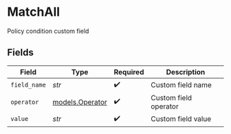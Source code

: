 # MatchAll

Policy condition custom field


## Fields

| Field                                    | Type                                     | Required                                 | Description                              |
| ---------------------------------------- | ---------------------------------------- | ---------------------------------------- | ---------------------------------------- |
| `field_name`                             | *str*                                    | :heavy_check_mark:                       | Custom field name                        |
| `operator`                               | [models.Operator](../models/operator.md) | :heavy_check_mark:                       | Custom field operator                    |
| `value`                                  | *str*                                    | :heavy_check_mark:                       | Custom field value                       |
